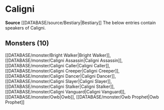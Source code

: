 ﻿---
id: '28'
name: Caligni
rarity: Uncommon
source: '[[DATABASE/source/Bestiary|Bestiary]]'
trait:
- '[[DATABASE/trait/Uncommon|Uncommon]]'
type: Language

---
# Caligni

**Source** [[DATABASE/source/Bestiary|Bestiary]]
The below entries contain speakers of Caligni.

## Monsters (10)

[[DATABASE/monster/Bright Walker|Bright Walker]], [[DATABASE/monster/Caligni Assassin|Caligni Assassin]], [[DATABASE/monster/Caligni Caller|Caligni Caller]], [[DATABASE/monster/Caligni Creeper|Caligni Creeper]], [[DATABASE/monster/Caligni Dancer|Caligni Dancer]], [[DATABASE/monster/Caligni Slayer|Caligni Slayer]], [[DATABASE/monster/Caligni Stalker|Caligni Stalker]], [[DATABASE/monster/Caligni Vanguard|Caligni Vanguard]], [[DATABASE/monster/Owb|Owb]], [[DATABASE/monster/Owb Prophet|Owb Prophet]]